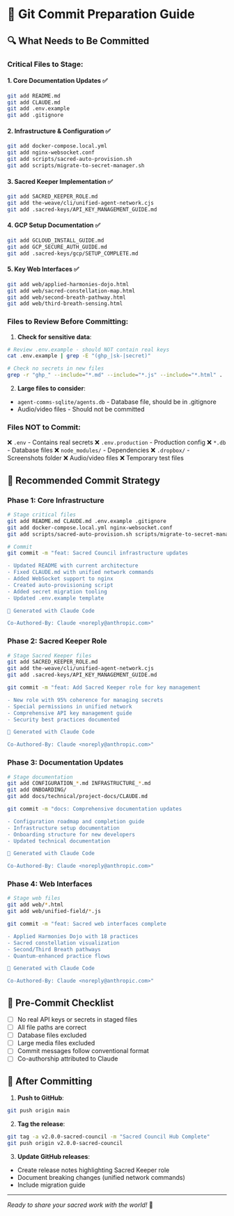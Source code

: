 # 📝 Git Commit Preparation Guide

## 🔍 What Needs to Be Committed

### Critical Files to Stage:

#### 1. **Core Documentation Updates** ✅
```bash
git add README.md
git add CLAUDE.md
git add .env.example
git add .gitignore
```

#### 2. **Infrastructure & Configuration** ✅
```bash
git add docker-compose.local.yml
git add nginx-websocket.conf
git add scripts/sacred-auto-provision.sh
git add scripts/migrate-to-secret-manager.sh
```

#### 3. **Sacred Keeper Implementation** ✅
```bash
git add SACRED_KEEPER_ROLE.md
git add the-weave/cli/unified-agent-network.cjs
git add .sacred-keys/API_KEY_MANAGEMENT_GUIDE.md
```

#### 4. **GCP Setup Documentation** ✅
```bash
git add GCLOUD_INSTALL_GUIDE.md
git add GCP_SECURE_AUTH_GUIDE.md
git add .sacred-keys/gcp/SETUP_COMPLETE.md
```

#### 5. **Key Web Interfaces** ✅
```bash
git add web/applied-harmonies-dojo.html
git add web/sacred-constellation-map.html
git add web/second-breath-pathway.html
git add web/third-breath-sensing.html
```

### Files to Review Before Committing:

1. **Check for sensitive data**:
```bash
# Review .env.example - should NOT contain real keys
cat .env.example | grep -E "(ghp_|sk-|secret)"

# Check no secrets in new files
grep -r "ghp_" --include="*.md" --include="*.js" --include="*.html" .
```

2. **Large files to consider**:
- `agent-comms-sqlite/agents.db` - Database file, should be in .gitignore
- Audio/video files - Should not be committed

### Files NOT to Commit:

❌ `.env` - Contains real secrets
❌ `.env.production` - Production config
❌ `*.db` - Database files
❌ `node_modules/` - Dependencies
❌ `.dropbox/` - Screenshots folder
❌ Audio/video files
❌ Temporary test files

## 🎯 Recommended Commit Strategy

### Phase 1: Core Infrastructure
```bash
# Stage critical files
git add README.md CLAUDE.md .env.example .gitignore
git add docker-compose.local.yml nginx-websocket.conf
git add scripts/sacred-auto-provision.sh scripts/migrate-to-secret-manager.sh

# Commit
git commit -m "feat: Sacred Council infrastructure updates

- Updated README with current architecture
- Fixed CLAUDE.md with unified network commands  
- Added WebSocket support to nginx
- Created auto-provisioning script
- Added secret migration tooling
- Updated .env.example template

🤖 Generated with Claude Code

Co-Authored-By: Claude <noreply@anthropic.com>"
```

### Phase 2: Sacred Keeper Role
```bash
# Stage Sacred Keeper files
git add SACRED_KEEPER_ROLE.md
git add the-weave/cli/unified-agent-network.cjs
git add .sacred-keys/API_KEY_MANAGEMENT_GUIDE.md

git commit -m "feat: Add Sacred Keeper role for key management

- New role with 95% coherence for managing secrets
- Special permissions in unified network
- Comprehensive API key management guide
- Security best practices documented

🤖 Generated with Claude Code

Co-Authored-By: Claude <noreply@anthropic.com>"
```

### Phase 3: Documentation Updates
```bash
# Stage documentation
git add CONFIGURATION_*.md INFRASTRUCTURE_*.md
git add ONBOARDING/
git add docs/technical/project-docs/CLAUDE.md

git commit -m "docs: Comprehensive documentation updates

- Configuration roadmap and completion guide
- Infrastructure setup documentation
- Onboarding structure for new developers
- Updated technical documentation

🤖 Generated with Claude Code

Co-Authored-By: Claude <noreply@anthropic.com>"
```

### Phase 4: Web Interfaces
```bash
# Stage web files
git add web/*.html
git add web/unified-field/*.js

git commit -m "feat: Sacred web interfaces complete

- Applied Harmonies Dojo with 18 practices
- Sacred constellation visualization
- Second/Third Breath pathways
- Quantum-enhanced practice flows

🤖 Generated with Claude Code

Co-Authored-By: Claude <noreply@anthropic.com>"
```

## 🚨 Pre-Commit Checklist

- [ ] No real API keys or secrets in staged files
- [ ] All file paths are correct
- [ ] Database files excluded
- [ ] Large media files excluded
- [ ] Commit messages follow conventional format
- [ ] Co-authorship attributed to Claude

## 🌟 After Committing

1. **Push to GitHub**:
```bash
git push origin main
```

2. **Tag the release**:
```bash
git tag -a v2.0.0-sacred-council -m "Sacred Council Hub Complete"
git push origin v2.0.0-sacred-council
```

3. **Update GitHub releases**:
- Create release notes highlighting Sacred Keeper role
- Document breaking changes (unified network commands)
- Include migration guide

---

*Ready to share your sacred work with the world!* 🚀